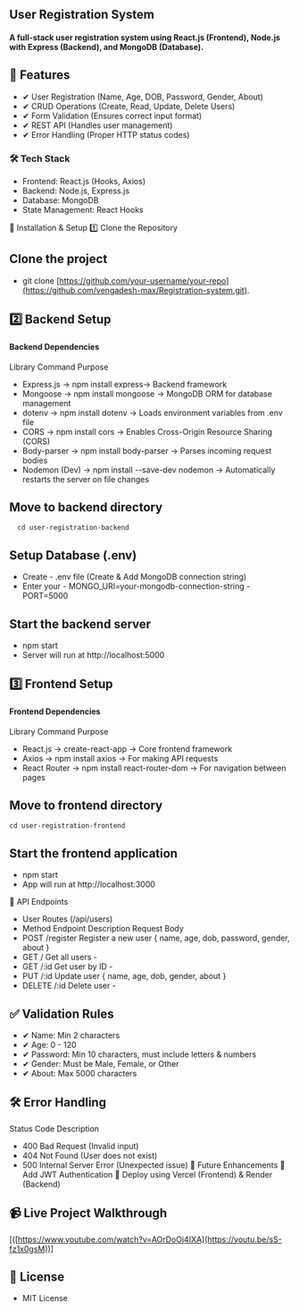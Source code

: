## User Registration System
#### A full-stack user registration system using React.js (Frontend), Node.js with Express (Backend), and MongoDB (Database).

## 🚀 Features
- ✔ User Registration (Name, Age, DOB, Password, Gender, About)
- ✔ CRUD Operations (Create, Read, Update, Delete Users)
- ✔ Form Validation (Ensures correct input format)
- ✔ REST API (Handles user management)
- ✔ Error Handling (Proper HTTP status codes)

### 🛠 Tech Stack
- Frontend: React.js (Hooks, Axios)
- Backend: Node.js, Express.js
- Database: MongoDB
- State Management: React Hooks
  
📌 Installation & Setup
1️⃣ Clone the Repository
## Clone the project
 - git clone [https://github.com/your-username/your-repo](https://github.com/vengadesh-max/Registration-system.git).
## 2️⃣ Backend Setup
#### Backend Dependencies
Library	Command	Purpose
 - Express.js ->	npm install express->	Backend framework
 - Mongoose	-> npm install mongoose ->	MongoDB ORM for database management
 - dotenv	-> npm install dotenv	-> Loads environment variables from .env file
 - CORS	-> npm install cors	-> Enables Cross-Origin Resource Sharing (CORS)
 - Body-parser ->	npm install body-parser	-> Parses incoming request bodies
 - Nodemon (Dev) ->	npm install --save-dev nodemon ->	Automatically restarts the server on file changes
## Move to backend directory 
      cd user-registration-backend

## Setup Database (.env)

   - Create  - .env file (Create & Add MongoDB connection string)
   - Enter your - MONGO_URI=your-mongodb-connection-string
                  - PORT=5000
## Start the backend server
  - npm start
  - Server will run at http://localhost:5000

## 3️⃣ Frontend Setup
#### Frontend Dependencies
Library	Command	Purpose
 - React.js	-> create-react-app ->	Core frontend framework
 - Axios ->	npm install axios ->	For making API requests
 - React Router	-> npm install react-router-dom	-> For navigation between pages
## Move to frontend directory
    cd user-registration-frontend

## Start the frontend application
  - npm start
  - App will run at http://localhost:3000

📡 API Endpoints
 - User Routes (/api/users)
- Method	Endpoint	Description	Request Body
- POST	/register	Register a new user	{ name, age, dob, password, gender, about }
- GET	/	Get all users	-
- GET	/:id	Get user by ID	-
- PUT	/:id	Update user	{ name, age, dob, gender, about }
- DELETE	/:id	Delete user	-
## ✅ Validation Rules
- ✔ Name: Min 2 characters
- ✔ Age: 0 - 120
- ✔ Password: Min 10 characters, must include letters & numbers
- ✔ Gender: Must be Male, Female, or Other
- ✔ About: Max 5000 characters

## 🛠 Error Handling
  Status Code	Description
 - 400	Bad Request (Invalid input)
 - 404	Not Found (User does not exist)
 - 500	Internal Server Error (Unexpected issue)
📌 Future Enhancements
🔹 Add JWT Authentication
🔹 Deploy using Vercel (Frontend) & Render (Backend)
## 📹 Live Project Walkthrough
[([https://www.youtube.com/watch?v=AOrDoOj4IXA](https://youtu.be/sS-fz1x0gsM))]

## 📜 License
 - MIT License

